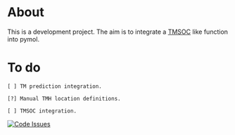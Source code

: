 # About
This is a development project. The aim is to integrate a [TMSOC](http://tmsoc.bii.a-star.edu.sg/) like function into pymol.


# To do

    [ ] TM prediction integration.

    [?] Manual TMH location definitions.

    [ ] TMSOC integration.

[![Code Issues](https://www.quantifiedcode.com/api/v1/project/8a4ca942e31146de8448bb69a75c384f/badge.svg)](https://www.quantifiedcode.com/app/project/8a4ca942e31146de8448bb69a75c384f)
